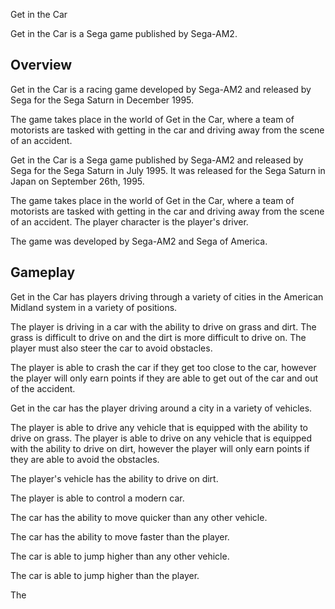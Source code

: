 Get in the Car

Get in the Car is a Sega game published by Sega-AM2.

## Overview

Get in the Car is a racing game developed by Sega-AM2 and released by Sega for the Sega Saturn in December 1995.

The game takes place in the world of Get in the Car, where a team of motorists are tasked with getting in the car and driving away from the scene of an accident.

Get in the Car is a Sega game published by Sega-AM2 and released by Sega for the Sega Saturn in July 1995. It was released for the Sega Saturn in Japan on September 26th, 1995.

The game takes place in the world of Get in the Car, where a team of motorists are tasked with getting in the car and driving away from the scene of an accident. The player character is the player's driver.

The game was developed by                    Sega-AM2 and     Sega of America.

## Gameplay

Get in the Car has players driving through a variety of cities in the American Midland system in a variety of positions.

The player is driving in a car with the ability to drive on grass and dirt. The grass is difficult to drive on and the dirt is more difficult to drive on. The player must also steer the car to avoid obstacles.

The player is able to crash the car if they get too close to the car, however the player will only earn points if they are able to get out of the car and out of the accident.

Get in the car has the player driving around a city in a variety of vehicles.

The player is able to drive any vehicle that is equipped with the ability to drive on grass. The player is able to drive on any vehicle that is equipped with the ability to drive on dirt, however the player will only earn points if they are able to avoid the obstacles.

The player's vehicle has the ability to drive on dirt.

The player is able to control a modern car.

The car has the ability to move quicker than any other vehicle.

The car has the ability to move faster than the player.

The car is able to jump higher than any other vehicle.

The car is able to jump higher than the player.

The